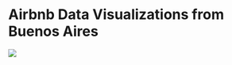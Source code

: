# Airbnb Data Visualizations from Buenos Aires


![](https://drive.google.com/uc?export=view&id=1mHCvnwHH0eB8Di2zwOgytJOE09bbLqw3)
